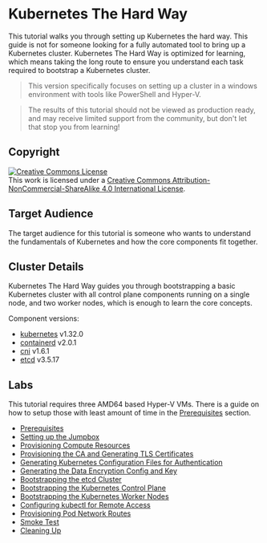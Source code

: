 # Kubernetes The Hard Way

This tutorial walks you through setting up Kubernetes the hard way. This guide is not for someone looking for a fully automated tool to bring up a Kubernetes cluster. Kubernetes The Hard Way is optimized for learning, which means taking the long route to ensure you understand each task required to bootstrap a Kubernetes cluster.

> This version specifically focuses on setting up a cluster in a windows environment with tools like PowerShell and Hyper-V.

> The results of this tutorial should not be viewed as production ready, and may receive limited support from the community, but don't let that stop you from learning!

## Copyright

<a rel="license" href="http://creativecommons.org/licenses/by-nc-sa/4.0/"><img alt="Creative Commons License" style="border-width:0" src="https://i.creativecommons.org/l/by-nc-sa/4.0/88x31.png" /></a><br />This work is licensed under a <a rel="license" href="http://creativecommons.org/licenses/by-nc-sa/4.0/">Creative Commons Attribution-NonCommercial-ShareAlike 4.0 International License</a>.


## Target Audience

The target audience for this tutorial is someone who wants to understand the fundamentals of Kubernetes and how the core components fit together.

## Cluster Details

Kubernetes The Hard Way guides you through bootstrapping a basic Kubernetes cluster with all control plane components running on a single node, and two worker nodes, which is enough to learn the core concepts.

Component versions:

* [kubernetes](https://github.com/kubernetes/kubernetes) v1.32.0
* [containerd](https://github.com/containerd/containerd) v2.0.1
* [cni](https://github.com/containernetworking/cni) v1.6.1
* [etcd](https://github.com/etcd-io/etcd) v3.5.17

## Labs

This tutorial requires three AMD64 based Hyper-V VMs. There is a guide on how to setup those with least amount of time in the [Prerequisites](docs/01-prerequisites-windows.md) section.

* [Prerequisites](docs/01-prerequisites-windows.md)
* [Setting up the Jumpbox](docs/02-jumpbox-windows.md)
* [Provisioning Compute Resources](docs/03-compute-resources-windows.md)
* [Provisioning the CA and Generating TLS Certificates](docs/04-certificate-authority-windows.md)
* [Generating Kubernetes Configuration Files for Authentication](docs/05-kubernetes-configuration-files-windows.md)
* [Generating the Data Encryption Config and Key](docs/06-data-encryption-keys-windows.md)
* [Bootstrapping the etcd Cluster](docs/07-bootstrapping-etcd-windows.md)
* [Bootstrapping the Kubernetes Control Plane](docs/08-bootstrapping-kubernetes-controllers-windows.md)
* [Bootstrapping the Kubernetes Worker Nodes](docs/09-bootstrapping-kubernetes-workers-windows.md)
* [Configuring kubectl for Remote Access](docs/10-configuring-kubectl-windows.md)
* [Provisioning Pod Network Routes](docs/11-pod-network-routes-windows.md)
* [Smoke Test](docs/12-smoke-test-windows.md)
* [Cleaning Up](docs/13-cleanup-windows.md)
